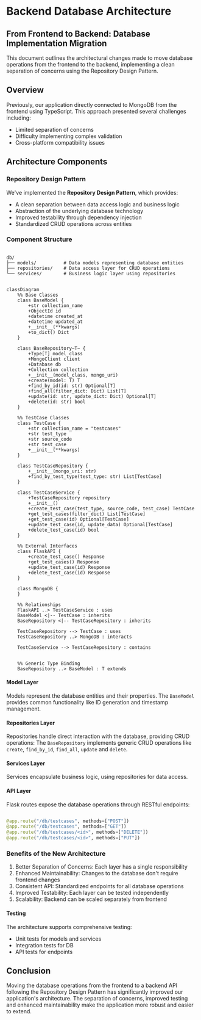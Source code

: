 # Backend Database Architecture

## From Frontend to Backend: Database Implementation Migration

This document outlines the architectural changes made to move database operations from the frontend to the backend, implementing a clean separation of concerns using the Repository Design Pattern.

## Overview

Previously, our application directly connected to MongoDB from the frontend using TypeScript. This approach presented several challenges including:

- Limited separation of concerns
- Difficulty implementing complex validation
- Cross-platform compatibility issues

## Architecture Components

### Repository Design Pattern

We've implemented the **Repository Design Pattern**, which provides:

- A clean separation between data access logic and business logic
- Abstraction of the underlying database technology
- Improved testability through dependency injection
- Standardized CRUD operations across entities

### Component Structure

```raw

db/
├── models/          # Data models representing database entities
├── repositories/    # Data access layer for CRUD operations
└── services/        # Business logic layer using repositories

```

```mermaid

classDiagram
    %% Base Classes
    class BaseModel {
        +str collection_name
        +ObjectId id
        +datetime created_at
        +datetime updated_at
        +__init__(**kwargs)
        +to_dict() Dict
    }

    class BaseRepository~T~ {
        +Type[T] model_class
        +MongoClient client
        +Database db
        +Collection collection
        +__init__(model_class, mongo_uri)
        +create(model: T) T
        +find_by_id(id: str) Optional[T]
        +find_all(filter_dict: Dict) List[T]
        +update(id: str, update_dict: Dict) Optional[T]
        +delete(id: str) bool
    }

    %% TestCase Classes
    class TestCase {
        +str collection_name = "testcases"
        +str test_type
        +str source_code
        +str test_case
        +__init__(**kwargs)
    }

    class TestCaseRepository {
        +__init__(mongo_uri: str)
        +find_by_test_type(test_type: str) List[TestCase]
    }

    class TestCaseService {
        +TestCaseRepository repository
        +__init__()
        +create_test_case(test_type, source_code, test_case) TestCase
        +get_test_cases(filter_dict) List[TestCase]
        +get_test_case(id) Optional[TestCase]
        +update_test_case(id, update_data) Optional[TestCase]
        +delete_test_case(id) bool
    }

    %% External Interfaces
    class FlaskAPI {
        +create_test_case() Response
        +get_test_cases() Response
        +update_test_case(id) Response
        +delete_test_case(id) Response
    }

    class MongoDB {
    }

    %% Relationships
    FlaskAPI ..> TestCaseService : uses
    BaseModel <|-- TestCase : inherits
    BaseRepository <|-- TestCaseRepository : inherits
    
    TestCaseRepository --> TestCase : uses
    TestCaseRepository ..> MongoDB : interacts
    
    TestCaseService --> TestCaseRepository : contains
    
    
    %% Generic Type Binding
    BaseRepository ..> BaseModel : T extends

```

#### Model Layer

Models represent the database entities and their properties.
The ``BaseModel`` provides common functionality like ID generation and timestamp management.

#### Repositories Layer

Repositories handle direct interaction with the database, providing CRUD operations:
The ``BaseRepository`` implements generic CRUD operations like ``create``, ``find_by_id``, ``find_all``, ``update`` and ``delete``.

#### Services Layer

Services encapsulate business logic, using repositories for data access.

#### API Layer

Flask routes expose the database operations through RESTful endpoints:

```python

@app.route("/db/testcases", methods=["POST"])
@app.route("/db/testcases", methods=["GET"])
@app.route("/db/testcases/<id>", methods=["DELETE"])
@app.route("/db/testcases/<id>", methods=["PUT"])

```

### Benefits of the New Architecture

1. Better Separation of Concerns: Each layer has a single responsibility
2. Enhanced Maintainability: Changes to the database don't require frontend changes
3. Consistent API: Standardized endpoints for all database operations
4. Improved Testability: Each layer can be tested independently
5. Scalability: Backend can be scaled separately from frontend

#### Testing

The architecture supports comprehensive testing:

- Unit tests for models and services
- Integration tests for DB
- API tests for endpoints

## Conclusion

Moving the database operations from the frontend to a backend API following the Repository Design Pattern has significantly improved our application's architecture. The separation of concerns, improved testing and enhanced maintainability make the application more robust and easier to extend.
